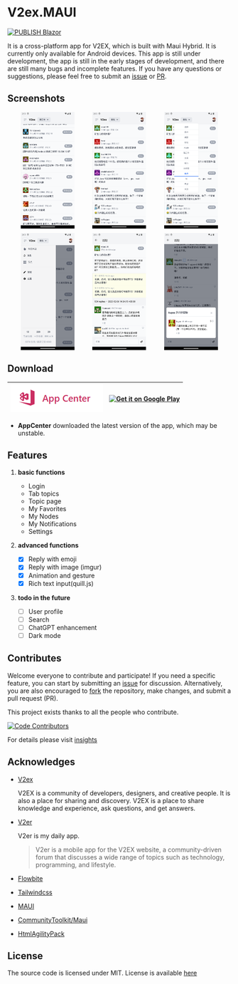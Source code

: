 # V2ex.MAUI

[![PUBLISH Blazor](https://github.com/rwecho/V2ex.Maui/actions/workflows/publish.yml/badge.svg?event=push)](https://github.com/rwecho/V2ex.Maui/actions/workflows/publish.yml)

It is a cross-platform app for V2EX, which is built with Maui Hybrid. It is currently only available for Android devices. This app is still under development, the app is still in the early stages of development, and there are still many bugs and incomplete features. If you have any questions or suggestions, please feel free to submit an [issue](https://www.github.com/rwecho/V2ex.MAUI/issues) or [PR](https://www.github.com/rwecho/V2ex.MAUI/pulls).

## Screenshots

<div style="display: flex; justify-content: space-around;margin:10px">
<img src="./docs/screenshots/Screenshot_1701413756.png"  width="25%"  alt="screenshot1" />
<img src="./docs/screenshots/Screenshot_1701842746.png"  width="25%" alt="screenshot2" />
<img src="./docs/screenshots/Screenshot_1701842752.png"  width="25%" alt="screenshot3" />

</div>
<div style="display: flex; justify-content: space-around;margin:10px">
<img src="./docs/screenshots/Screenshot_1701842758.png"  width="25%" alt="screenshot4" />
<img src="./docs/screenshots/Screenshot_1701842768.png"  width="25%" alt="screenshot5" />
<img src="./docs/screenshots/Screenshot_1701842777.png"  width="25%" alt="screenshot5" />
</div>

## Download

| [![Get it on AppCenter](./docs/download-appcenter.png)](https://install.appcenter.ms/orgs/HappyTreeFriends/apps/V2exMAUI/distribution_groups/external) | [![Get it on Google Play](https://play.google.com/intl/en_us/badges/images/generic/en-play-badge.png)](https://play.google.com/store/apps/details?id=top.rwecho.v2ex.maui) |
| ------------------------------------------------------------------------------------------------------------------------------------------------------ | -------------------------------------------------------------------------------------------------------------------------------------------------------------------------- |

- **AppCenter** downloaded the latest version of the app, which may be unstable.

## Features

1. **basic functions**

   - Login
   - Tab topics
   - Topic page
   - My Favorites
   - My Nodes
   - My Notifications
   - Settings

2. **advanced functions**

   - [x] Reply with emoji
   - [x] Reply with image (imgur)
   - [x] Animation and gesture
   - [x] Rich text input(quill.js)

3. **todo in the future**

   - [ ] User profile
   - [ ] Search
   - [ ] ChatGPT enhancement
   - [ ] Dark mode

## Contributes

Welcome everyone to contribute and participate! If you need a specific feature, you can start by submitting an [issue](https://github.com/rwecho/V2ex.MAUI/issues) for discussion. Alternatively, you are also encouraged to [fork](https://github.com/rwecho/V2ex.MAUI/fork) the repository, make changes, and submit a pull request (PR).

This project exists thanks to all the people who contribute.

[![Code Contributors](https://contrib.rocks/image?repo=rwecho/V2ex.Maui)](https://github.com/rwecho/V2ex.Maui/graphs/contributors)

For details please visit [insights](https://github.com/rwecho/V2ex.Maui/graphs/contributors)

## Acknowledges

- [V2ex](https://www.v2ex.com)

  V2EX is a community of developers, designers, and creative people. It is also a place for sharing and discovery. V2EX is a place to share knowledge and experience, ask questions, and get answers.

- [V2er](https://github.com/v2er-app/Android)

  V2er is my daily app.

  > V2er is a mobile app for the V2EX website, a community-driven forum that discusses a wide range of topics such as technology, programming, and lifestyle.

- [Flowbite](https://flowbite.com/docs/)

- [Tailwindcss](https://tailwindcss.com/)

- [MAUI](https://github.com/dotnet/maui)

- [CommunityToolkit/Maui](https://github.com/CommunityToolkit/Maui)

- [HtmlAgilityPack](https://github.com/zzzprojects/html-agility-pack)

## License

The source code is licensed under MIT. License is available [here](./LICENSE.txt)
